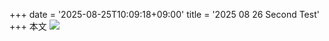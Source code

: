 +++
date = '2025-08-25T10:09:18+09:00'
title = '2025 08 26 Second Test'
+++
本文
![](/img/250823_春風.png)
